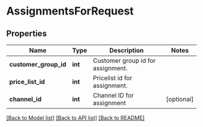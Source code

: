 # AssignmentsForRequest

## Properties
Name | Type | Description | Notes
------------ | ------------- | ------------- | -------------
**customer_group_id** | **int** | Customer group id for assignment. | 
**price_list_id** | **int** | Pricelist id for assignment. | 
**channel_id** | **int** | Channel ID for assignment | [optional] 

[[Back to Model list]](../../README.md#documentation-for-models) [[Back to API list]](../../README.md#documentation-for-api-endpoints) [[Back to README]](../../README.md)

